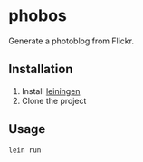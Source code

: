 # phobos

Generate a photoblog from Flickr.

## Installation

1. Install [leiningen][]
2. Clone the project

## Usage

    lein run


[leiningen]: https://leiningen.org/
